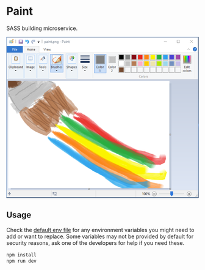 # Paint

SASS building microservice.

![](paint.png)

## Usage

Check the [default env file](.env/default) for any environment variables you might need to add or want to replace. Some variables may not be provided by default for security reasons, ask one of the developers for help if you need these.

```
npm install
npm run dev
```
